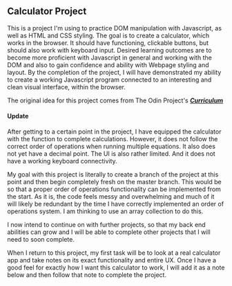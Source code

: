 ## Calculator Project

This is a project I'm using to practice DOM manipulation with Javascript, as well as HTML and CSS styling.
The goal is to create a calculator, which works in the browser.
It should have functioning, clickable buttons, but should also work with keyboard input.
Desired learning outcomes are to become more proficient with Javascript in general and working with the DOM and also to gain confidence and ability with Webpage styling and layout.
By the completion of the project, I will have demonstrated my ability to create a working Javascript program connected to an interesting and clean visual interface, within the browser.

The original idea for this project comes from The Odin Project's [_**Curriculum**_](https://www.theodinproject.com/courses/web-development-101/lessons/calculator)


#### Update

After getting to a certain point in the project, I have equipped the calculator with the function to complete calculations.
However, it does not follow the correct order of operations when running multiple equations.
It also does not yet have a decimal point.
The UI is also rather limited.
And it does not have a working keyboard connectivity.

My goal with this project is literally to create a branch of the project at this point and then begin completely fresh on the master branch.
This would be so that a proper order of operations functionality can be implemented from the start.
As it is, the code feels messy and overwhelming and much of it will likely be redundant by the time I have correctly implemented an order of operations system.
I am thinking to use an array collection to do this.

I now intend to continue on with further projects, so that my back end abilities can grow and I will be able to complete other projects that I will need to soon complete.

When I return to this project, my first task will be to look at a real calculator app and take notes on its exact functionality and entire UX.
Once I have a good feel for exactly how I want this calculator to work, I will add it as a note below and then follow that note to complete the project.
